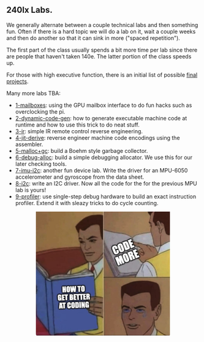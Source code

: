## 240lx Labs.

We generally alternate between a couple technical labs and then
something fun.  Often if there is a hard topic we will do a lab on it,
wait a couple weeks and then do another so that it can sink in more
("spaced repetition").

The first part of the class usually spends a bit more time per lab
since there are people that haven't taken 140e.  The latter portion
of the class speeds up.

For those with high executive function, there is an initial list of
possible [final projects](./final-projects/README.md).


Many more labs TBA:

   - [1-mailboxes](1-mailboxes): using the GPU mailbox interface
     to do fun hacks such as overclocking the pi.
   - [2-dynamic-code-gen](2-dynamic-code-gen/): how 
     to generate executable machine code at runtime and how to 
     use this trick to do neat stuff.  
   - [3-ir](3-ir): simple IR remote control reverse engineering.
   - [4-jit-derive](4-jit-derive): reverse engineer machine code encodings
     using the assembler.
   - [5-malloc+gc](5-malloc+gc): build a Boehm style garbage collector.
   - [6-debug-alloc](6-debug-alloc): build a simple debugging allocator.
     We use this for our later checking tools.
   - [7-imu-i2c](7-imu-i2c): another fun device lab. Write the driver
     for an MPU-6050 accelerometer and gyroscope from the data sheet.
   - [8-i2c](8-i2c): write an I2C driver.  Now all the code for the 
     for the previous MPU lab is yours!
   - [9-profiler](9-profiler): use single-step debug hardware to build
     an exact instruction profiler.  Extend it with sleazy tricks
     to do cycle counting.

<p align="center">
  <img src="lab-memes/coding.jpg" width="350" />
</p>


